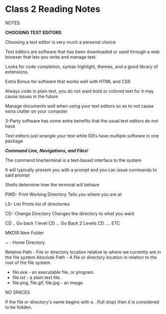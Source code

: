 # Class 2 Reading Notes

NOTES 

**CHOOSING TEXT EDITORS**

Choosing a text editor is very much a personal choice

Text editors are software that has been downloaded or used through a web browser that lets you write and manage text. 

Looks for code completion, syntax highlight, themes, and a good library of extensions.

Extra Bonus for software that works well with HTML and CSS

Always code in plain text, you do not want bold or colored text for it may cause issues in the future

Manage documents well when using your text editors so as to not cause extra clutter on your computer

3-Party software has some extra benefits that the usual text editors do not have

Text editors just wrangle your text while IDEs have multiple software in one package


***Command Line, Navigations, and Files!***

The command line/terminal is a text-based interface to the system

It will typically present you with a prompt and you can issue commands to said prompt

Shells determine how the terminal will behave

PWD- Print Working Directory
Tells you where you are at 

LS- List
Prints list of directories

CD- Change Directory
Changes the directory to what you want

CD .. Go back 1 level
CD … Go Back 2 Levels
CD …. ETC

MKDIR New Folder

~ - Home Directory

Relative Path - File or directory location relative to where we currently are in the file system
Absolute Path - A file or directory location in relation to the root of the file system

* file.exe - an executable file, or program.
* file.txt - a plain text file.
* file.png, file.gif, file.jpg - an image.

NO SPACES

If the file or directory's name begins with a . (full stop) then it is considered to be hidden. 

